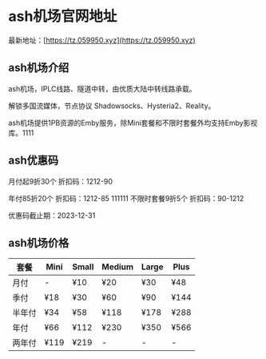 # ash机场官网地址

最新地址：[https://tz.059950.xyz](https://tz.059950.xyz)

## ash机场介绍

ash机场，IPLC线路、隧道中转，由优质大陆中转线路承载。

解锁多国流媒体，节点协议 Shadowsocks、Hysteria2、Reality。

ash机场提供1PB资源的Emby服务，除Mini套餐和不限时套餐外均支持Emby影视库。1111

## ash优惠码

月付起9折30个 折扣码：1212-90

年付85折20个 折扣码：1212-85
111111
不限时套餐9折5个 折扣码：90-1212

优惠码截止期：2023-12-31

## ash机场价格

|套餐|Mini|Small|Medium|Large|Plus|
|----|----|----|----|----|----|
|月付|-|¥10|¥20|¥30|¥48|
|季付|¥18|¥30|¥60|¥90|¥144|
|半年付|¥34|¥58|¥118|¥178|¥288|
|年付|¥66|¥112|¥230|¥350|¥566|
|两年付|¥119|¥219|-|-|-|



